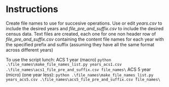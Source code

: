 # Instructions

Create file names to use for succesive operations.
Use or edit *years.csv* to include the desired years and *file_pre_and_suffix.csv* to include the desired census data.
Text files are created, each one for one non header row of *file_pre_and_suffix.csv* containing the content file names for each year with the specified prefix and suffix (assuming they have all the same format across different years)

To use the script lunch:
ACS 1 year (macro)
```python .\file_names\make_file_names_list.py years_acs1.csv .\file_names\acs1_file_pre_and_suffix.csv file_names\```
ACS 5 year (micro) (one year less):
```python .\file_names\make_file_names_list.py years_acs5.csv .\file_names\acs5_file_pre_and_suffix.csv file_names\```